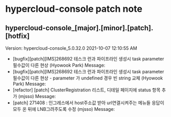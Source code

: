 # hypercloud-console patch note
## hypercloud-console_[major].[minor].[patch].[hotfix]
Version: hypercloud-console_5.0.32.0
2021-10-07  12:10:55 AM
- [bugfix][patch][IMS]268692 테스크 런과 파이프라인 생성시 task parameter 필수값이 다른 현상 (Hyowook Park) 
    Message: 
- [bugfix][patch][IMS]268692 테스크 런과 파이프라인 생성시 task parameter 필수값이 다른 현상 - parameter 가 undefined 경우 빈 string 교체 (Hyowook Park) 
    Message: 
- [refactor] [patch] ClusterRegistration 리스트, 디테일 페이지에 status 항목 추가 (mjsso) 
    Message: 
- [patch] 271408 : 인그레스에서 host주소값 받아 url연결시켜주는 메뉴들 응답이 모두 온 뒤에 LNB그려주도록 수정 (mjsso) 
    Message: 